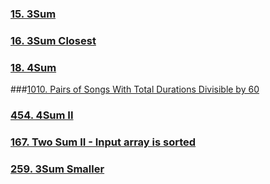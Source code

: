 ### [15. 3Sum](https://leetcode.com/problems/3sum/)
### [16. 3Sum Closest](https://leetcode.com/problems/3sum-closest/)
### [18. 4Sum](https://leetcode.com/problems/4sum/)
###[1010. Pairs of Songs With Total Durations Divisible by 60](https://leetcode.com/problems/pairs-of-songs-with-total-durations-divisible-by-60/)
### [454. 4Sum II](https://leetcode.com/problems/4sum-ii/)
### [167. Two Sum II - Input array is sorted](https://leetcode.com/problems/two-sum-ii-input-array-is-sorted/)
### [259. 3Sum Smaller](https://leetcode.com/problems/3sum-smaller/)